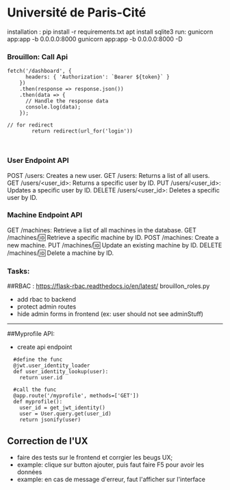# Université de Paris-Cité

installation :
pip install -r requirements.txt
apt install sqlite3
run:
gunicorn app:app -b 0.0.0.0:8000
gunicorn app:app -b 0.0.0.0:8000 -D

### Brouillon: Call Api

```
fetch('/dashboard', {
      headers: { 'Authorization': `Bearer ${token}` }
    })
    .then(response => response.json())
    .then(data => {
      // Handle the response data
      console.log(data);
    });

// for redirect
        return redirect(url_for('login'))



```

### User Endpoint API

POST /users: Creates a new user.
GET /users: Returns a list of all users.
GET /users/<user_id>: Returns a specific user by ID.
PUT /users/<user_id>: Updates a specific user by ID.
DELETE /users/<user_id>: Deletes a specific user by ID.

### Machine Endpoint API

GET /machines: Retrieve a list of all machines in the database.
GET /machines/:id: Retrieve a specific machine by ID.
POST /machines: Create a new machine.
PUT /machines/:id: Update an existing machine by ID.
DELETE /machines/:id: Delete a machine by ID.

### Tasks:

##RBAC :
https://flask-rbac.readthedocs.io/en/latest/
brouillon_roles.py

- add rbac to backend
- protect admin routes
- hide admin forms in frontend (ex: user should not see adminStuff)

---

##Myprofile API:

- create api endpoint

```
  #define the func
  @jwt.user_identity_loader
  def user_identity_lookup(user):
    return user.id

  #call the func
  @app.route('/myprofile', methods=['GET'])
  def myprofile():
    user_id = get_jwt_identity()
    user = User.query.get(user_id)
    return jsonify(user)
```

## Correction de l'UX

- faire des tests sur le frontend et corrgier les beugs UX;
- example: clique sur button ajouter, puis faut faire F5 pour avoir les données
- example: en cas de message d'erreur, faut l'afficher sur l'interface
